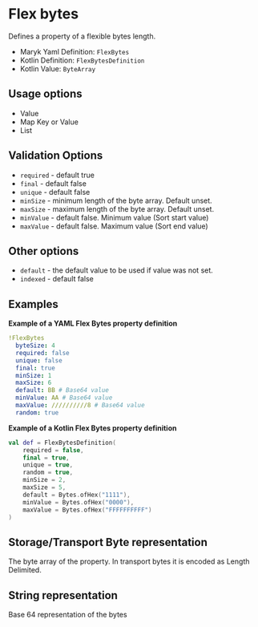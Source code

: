 # Flex bytes
Defines a property of a flexible bytes length.

- Maryk Yaml Definition: `FlexBytes`
- Kotlin Definition: `FlexBytesDefinition`
- Kotlin Value: `ByteArray`

## Usage options
- Value
- Map Key or Value
- List

## Validation Options
- `required` - default true
- `final` - default false
- `unique` - default false
- `minSize` - minimum length of the byte array. Default unset.
- `maxSize` - maximum length of the byte array. Default unset.
- `minValue` - default false. Minimum value (Sort start value)
- `maxValue` - default false. Maximum value (Sort end value)

## Other options
- `default` - the default value to be used if value was not set.
- `indexed` - default false

## Examples

**Example of a YAML Flex Bytes property definition**
```yaml
!FlexBytes
  byteSize: 4
  required: false
  unique: false
  final: true
  minSize: 1
  maxSize: 6
  default: BB # Base64 value
  minValue: AA # Base64 value
  maxValue: //////////8 # Base64 value
  random: true
```

**Example of a Kotlin Flex Bytes property definition**
```kotlin
val def = FlexBytesDefinition(
    required = false,
    final = true,
    unique = true,
    random = true,
    minSize = 2,
    maxSize = 5,
    default = Bytes.ofHex("1111"),
    minValue = Bytes.ofHex("0000"),
    maxValue = Bytes.ofHex("FFFFFFFFFF")
)
```

## Storage/Transport Byte representation
The byte array of the property.
In transport bytes it is encoded as Length Delimited.

## String representation
Base 64 representation of the bytes
